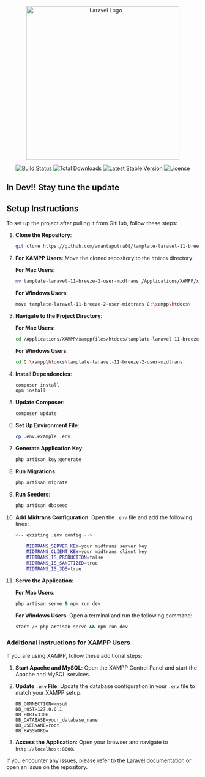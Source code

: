 <p align="center"><a href="https://laravel.com" target="_blank"><img src="https://raw.githubusercontent.com/laravel/art/master/logo-lockup/5%20SVG/2%20CMYK/1%20Full%20Color/laravel-logolockup-cmyk-red.svg" width="400" alt="Laravel Logo"></a></p>

<p align="center">
<a href="https://github.com/laravel/framework/actions"><img src="https://github.com/laravel/framework/workflows/tests/badge.svg" alt="Build Status"></a>
<a href="https://packagist.org/packages/laravel/framework"><img src="https://img.shields.io/packagist/dt/laravel/framework" alt="Total Downloads"></a>
<a href="https://packagist.org/packages/laravel/framework"><img src="https://img.shields.io/packagist/v/laravel/framework" alt="Latest Stable Version"></a>
<a href="https://packagist.org/packages/laravel/framework"><img src="https://img.shields.io/packagist/l/laravel/framework" alt="License"></a>
</p>

## In Dev!! Stay tune the update

## Setup Instructions

To set up the project after pulling it from GitHub, follow these steps:

1. **Clone the Repository**: 
   ```bash
   git clone https://github.com/anantaputra08/tamplate-laravel-11-breeze-2-user-midtrans.git
   ```

2. **For XAMPP Users**: 
   Move the cloned repository to the `htdocs` directory:

   **For Mac Users**:
   ```bash
   mv tamplate-laravel-11-breeze-2-user-midtrans /Applications/XAMPP/xamppfiles/htdocs/
   ```

   **For Windows Users**:
   ```bash
   move tamplate-laravel-11-breeze-2-user-midtrans C:\xampp\htdocs\
   ```

3. **Navigate to the Project Directory**: 

   **For Mac Users**:
   ```bash
   cd /Applications/XAMPP/xamppfiles/htdocs/tamplate-laravel-11-breeze-2-user-midtrans
   ```

   **For Windows Users**:
   ```bash
   cd C:\xampp\htdocs\tamplate-laravel-11-breeze-2-user-midtrans
   ```

4. **Install Dependencies**: 
   ```bash
   composer install
   npm install
   ```

5. **Update Composer**: 
   ```bash
   composer update
   ```

6. **Set Up Environment File**: 
   ```bash
   cp .env.example .env
   ```

7. **Generate Application Key**: 
   ```bash
   php artisan key:generate
   ```

8. **Run Migrations**: 
   ```bash
   php artisan migrate
   ```

9. **Run Seeders**: 
   ```bash
   php artisan db:seed
   ```

10. **Add Midtrans Configuration**: 
    Open the `.env` file and add the following lines:
    ```bash
    <-- existing .env config -->

        MIDTRANS_SERVER_KEY=your midtrans server key
        MIDTRANS_CLIENT_KEY=your midtrans client key
        MIDTRANS_IS_PRODUCTION=false
        MIDTRANS_IS_SANITIZED=true
        MIDTRANS_IS_3DS=true
    ```

11. **Serve the Application**: 

    **For Mac Users**:
    ```bash
    php artisan serve & npm run dev
    ```

    **For Windows Users**:
    Open a terminal and run the following command:
    ```bash
    start /B php artisan serve && npm run dev
    ```

### Additional Instructions for XAMPP Users

If you are using XAMPP, follow these additional steps:

1. **Start Apache and MySQL**:
   Open the XAMPP Control Panel and start the Apache and MySQL services.

2. **Update `.env` File**:
   Update the database configuration in your `.env` file to match your XAMPP setup:
   ```env
   DB_CONNECTION=mysql
   DB_HOST=127.0.0.1
   DB_PORT=3306
   DB_DATABASE=your_database_name
   DB_USERNAME=root
   DB_PASSWORD=
   ```

3. **Access the Application**:
   Open your browser and navigate to `http://localhost:8000`.

If you encounter any issues, please refer to the [Laravel documentation](https://laravel.com/docs) or open an issue on the repository.